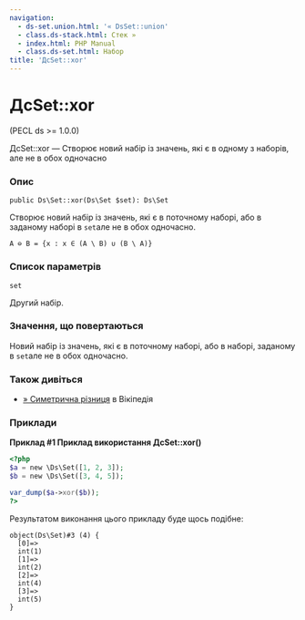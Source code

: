 ```yaml
---
navigation:
  - ds-set.union.html: '« DsSet::union'
  - class.ds-stack.html: Стек »
  - index.html: PHP Manual
  - class.ds-set.html: Набор
title: 'ДсSet::xor'
---
```

# ДсSet::xor

(PECL ds >= 1.0.0)

ДсSet::xor — Створює новий набір із значень, які є в одному з наборів, але не в обох одночасно

### Опис

```methodsynopsis
public Ds\Set::xor(Ds\Set $set): Ds\Set
```

Створює новий набір із значень, які є в поточному наборі, або в заданому наборі в `set`але не в обох одночасно.

`A ⊖ B = {x : x ∈ (A \ B) ∪ (B \ A)}`

### Список параметрів

`set`

Другий набір.

### Значення, що повертаються

Новий набір із значень, які є в поточному наборі, або в наборі, заданому в `set`але не в обох одночасно.

### Також дивіться

-   [» Симетрична різниця](https://en.wikipedia.org/wiki/Symmetric_difference) в Вікіпедія

### Приклади

**Приклад #1 Приклад використання **ДсSet::xor()****

```php
<?php
$a = new \Ds\Set([1, 2, 3]);
$b = new \Ds\Set([3, 4, 5]);

var_dump($a->xor($b));
?>
```

Результатом виконання цього прикладу буде щось подібне:

```
object(Ds\Set)#3 (4) {
  [0]=>
  int(1)
  [1]=>
  int(2)
  [2]=>
  int(4)
  [3]=>
  int(5)
}
```
